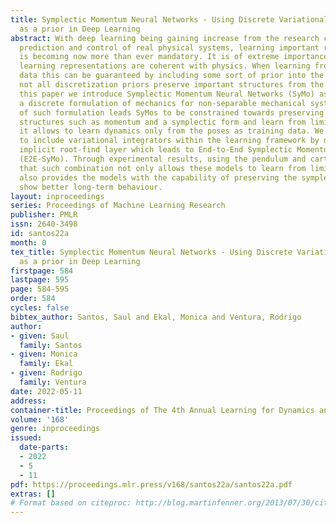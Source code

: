 ```yaml
---
title: Symplectic Momentum Neural Networks - Using Discrete Variational Mechanics
  as a prior in Deep Learning
abstract: With deep learning being gaining increase from the research community for
  prediction and control of real physical systems, learning important representations
  is becoming now more than ever mandatory. It is of extreme importance that deep
  learning representations are coherent with physics. When learning from discrete
  data this can be guaranteed by including some sort of prior into the learning, however
  not all discretization priors preserve important structures from the physics. In
  this paper we introduce Symplectic Momentum Neural Networks (SyMo) as models from
  a discrete formulation of mechanics for non-separable mechanical systems. The combination
  of such formulation leads SyMos to be constrained towards preserving important geometric
  structures such as momentum and a symplectic form and learn from limited data. Furthermore,
  it allows to learn dynamics only from the poses as training data. We extend SyMos
  to include variational integrators within the learning framework by developing an
  implicit root-find layer which leads to End-to-End Symplectic Momentum Neural Networks
  (E2E-SyMo). Through experimental results, using the pendulum and cartpole we show
  that such combination not only allows these models to learn from limited data but
  also provides the models with the capability of preserving the symplectic form and
  show better long-term behaviour.
layout: inproceedings
series: Proceedings of Machine Learning Research
publisher: PMLR
issn: 2640-3498
id: santos22a
month: 0
tex_title: Symplectic Momentum Neural Networks - Using Discrete Variational Mechanics
  as a prior in Deep Learning
firstpage: 584
lastpage: 595
page: 584-595
order: 584
cycles: false
bibtex_author: Santos, Saul and Ekal, Monica and Ventura, Rodrigo
author:
- given: Saul
  family: Santos
- given: Monica
  family: Ekal
- given: Rodrigo
  family: Ventura
date: 2022-05-11
address:
container-title: Proceedings of The 4th Annual Learning for Dynamics and Control Conference
volume: '168'
genre: inproceedings
issued:
  date-parts:
  - 2022
  - 5
  - 11
pdf: https://proceedings.mlr.press/v168/santos22a/santos22a.pdf
extras: []
# Format based on citeproc: http://blog.martinfenner.org/2013/07/30/citeproc-yaml-for-bibliographies/
---
```

